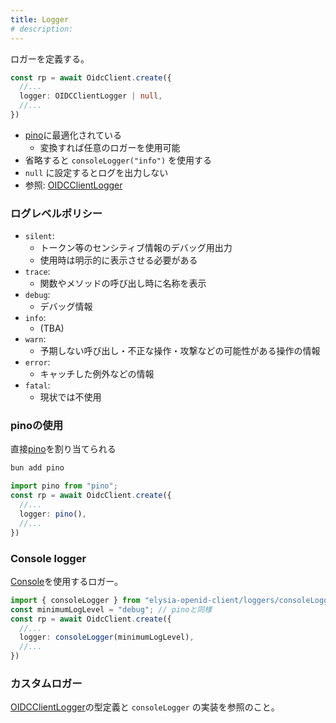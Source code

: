 ```yaml
---
title: Logger
# description:
---
```


ロガーを定義する。

```typescript
const rp = await OidcClient.create({
  //...
  logger: OIDCClientLogger | null,
  //...
})
```

- [pino](https://getpino.io/)に最適化されている
    - 変換すれば任意のロガーを使用可能
- 省略すると `consoleLogger("info")` を使用する
- `null` に設定するとログを出力しない
- 参照: [OIDCClientLogger](https://macropygia.github.io/elysia-openid-client/interfaces/types.OIDCClientLogger.html)

### ログレベルポリシー

- `silent`:
    - トークン等のセンシティブ情報のデバッグ用出力
    - 使用時は明示的に表示させる必要がある
- `trace`:
    - 関数やメソッドの呼び出し時に名称を表示
- `debug`:
    - デバッグ情報
- `info`:
    - (TBA)
- `warn`:
    - 予期しない呼び出し・不正な操作・攻撃などの可能性がある操作の情報
- `error`:
    - キャッチした例外などの情報
- `fatal`:
    - 現状では不使用

### pinoの使用

直接[pino](https://getpino.io/)を割り当てられる

```bash
bun add pino
```

```typescript
import pino from "pino";
const rp = await OidcClient.create({
  //...
  logger: pino(),
  //...
})
```

### Console logger

[Console](https://bun.sh/docs/api/console)を使用するロガー。

```typescript
import { consoleLogger } from "elysia-openid-client/loggers/consoleLogger";
const minimumLogLevel = "debug"; // pinoと同様
const rp = await OidcClient.create({
  //...
  logger: consoleLogger(minimumLogLevel),
  //...
})
```

### カスタムロガー

[OIDCClientLogger](https://macropygia.github.io/elysia-openid-client/interfaces/types.OIDCClientLogger.html)の型定義と `consoleLogger` の実装を参照のこと。
